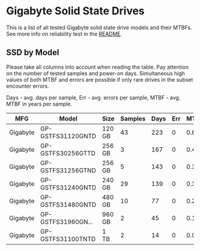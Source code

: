 Gigabyte Solid State Drives
===========================

This is a list of all tested Gigabyte solid state drive models and their MTBFs. See
more info on reliability test in the [README](https://github.com/linuxhw/SMART).

SSD by Model
------------

Please take all columns into account when reading the table. Pay attention on the
number of tested samples and power-on days. Simultaneous high values of both MTBF
and errors are possible if only rare drives in the subset encounter errors.

Days - avg. days per sample,
Err  - avg. errors per sample,
MTBF - avg. MTBF in years per sample.

| MFG       | Model              | Size   | Samples | Days  | Err   | MTBF |
|-----------|--------------------|--------|---------|-------|-------|------|
| Gigabyte  | GP-GSTFS31120GNTD  | 120 GB | 43      | 223   | 0     | 0.61   |
| Gigabyte  | GP-GSTFS30256GTTD  | 256 GB | 3       | 167   | 0     | 0.46   |
| Gigabyte  | GP-GSTFS31256GTND  | 256 GB | 5       | 143   | 0     | 0.39   |
| Gigabyte  | GP-GSTFS31240GNTD  | 240 GB | 29      | 139   | 0     | 0.38   |
| Gigabyte  | GP-GSTFS31480GNTD  | 480 GB | 10      | 77    | 0     | 0.21   |
| Gigabyte  | GP-GSTFS31960GN... | 960 GB | 2       | 45    | 0     | 0.12   |
| Gigabyte  | GP-GSTFS31100TNTD  | 1 TB   | 2       | 14    | 0     | 0.04   |
